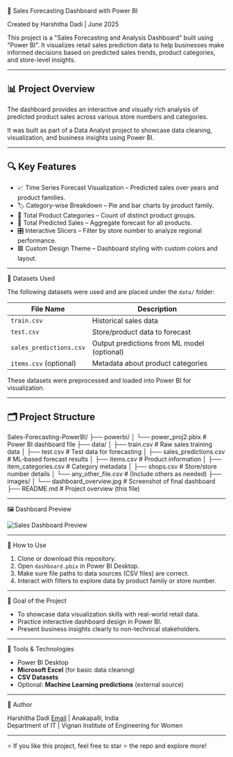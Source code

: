  🛒 Sales Forecasting Dashboard with Power BI

Created by Harshitha Dadi | June 2025

This project is a "Sales Forecasting and Analysis Dashboard" built using "Power BI". It visualizes retail sales prediction data to help businesses make informed decisions based on predicted sales trends, product categories, and store-level insights.

---

## 📊 Project Overview

The dashboard provides an interactive and visually rich analysis of predicted product sales across various store numbers and categories.

It was built as part of a Data Analyst project to showcase data cleaning, visualization, and business insights using Power BI.

---

## 🔍 Key Features

- 📈 Time Series Forecast Visualization – Predicted sales over years and product families.
- 🏷️ Category-wise Breakdown – Pie and bar charts by product family.
- 🧠 Total Product Categories – Count of distinct product groups.
- 🧮 Total Predicted Sales – Aggregate forecast for all products.
- 🎛️ Interactive Slicers – Filter by store number to analyze regional performance.
- 🟪 Custom Design Theme – Dashboard styling with custom colors and layout.

---

 🧾 Datasets Used

The following datasets were used and are placed under the `data/` folder:

| File Name             | Description                                |
|-----------------------|--------------------------------------------|
| `train.csv`           | Historical sales data                      |
| `test.csv`            | Store/product data to forecast             |
| `sales_predictions.csv` | Output predictions from ML model (optional) |
| `items.csv` (optional)| Metadata about product categories          |

These datasets were preprocessed and loaded into Power BI for visualization.

---

## 🗂️ Project Structure

Sales-Forecasting-PowerBI/
├── powerbi/
│   └── power_proj2.pbix              # Power BI dashboard file
├── data/
│   ├── train.csv                     # Raw sales training data
│   ├── test.csv                      # Test data for forecasting
│   ├── sales_predictions.csv         # ML-based forecast results
│   ├── items.csv                     # Product information
│   ├── item_categories.csv           # Category metadata
│   ├── shops.csv                     # Store/store number details
│   └── any_other_file.csv            # (Include others as needed)
├── images/
│   └── dashboard_overview.jpg        # Screenshot of final dashboard
├── README.md                         # Project overview (this file)



---

🖼️ Dashboard Preview

![Sales Dashboard Preview](images/1_dashboard_overview.jpg)

---

🚀 How to Use

1. Clone or download this repository.
2. Open `dashboard.pbix` in Power BI Desktop.
3. Make sure file paths to data sources (CSV files) are correct.
4. Interact with filters to explore data by product family or store number.

---

 🎯 Goal of the Project

- To showcase data visualization skills with real-world retail data.
- Practice interactive dashboard design in Power BI.
- Present business insights clearly to non-technical stakeholders.

---

🧰 Tools & Technologies

- Power BI Desktop
- **Microsoft Excel** (for basic data cleaning)
- **CSV Datasets**
- Optional: **Machine Learning predictions** (external source)

---

📌 Author

Harshitha Dadi
[Email](mailto:harshithadadi5@gmail.com) | Anakapalli, India  
Department of IT | Vignan Institute of Engineering for Women  

---

⭐ If you like this project, feel free to star ⭐ the repo and explore more!


